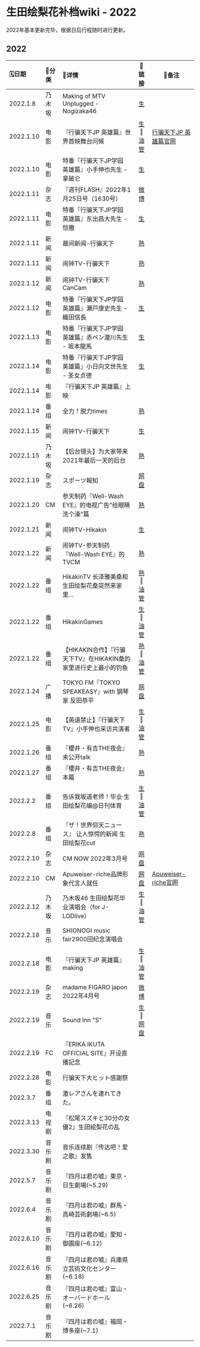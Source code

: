 # 生田绘梨花补档wiki -  2022

2022年基本更新完毕，根据日后行程随时进行更新。

## 2022

| 🗓日期     | 📌分类  | 💛详情                                                   |                            🔗链接                            | 🔨备注                                                    |
| :-------- | :----- | :------------------------------------------------------ | :----------------------------------------------------------: | -------------------------------------------------------- |
| 2022.1.8  | 乃木坂 | Making of MTV Unplugged - Nogizaka46                    |      [生](https://www.bilibili.com/video/bv1sr4y1z7Xx)       |                                                          |
| 2022.1.10 | 电影   | 『行骗天下JP 英雄篇』世界首映舞台问候        |    [生](https://www.bilibili.com/video/BV1Lq4y1A7ZF) ‖ [油管](https://www.youtube.com/watch?v=L60743vhkJM)  | [行骗天下JP 英雄篇官网](https://confidenceman-movie.com) |
| 2022.1.10 | 电影   | 特番『行骗天下JP学园　英雄篇』小手伸也先生 - 拿破仑     |    [生](https://www.bilibili.com/video/BV1WF411v7kL?p=1)     |                                                          |
| 2022.1.11 | 杂志   | 『週刊FLASH』2022年1月25日号（1630号）                  |        [微博](https://weibo.com/5177703789/Lag0b2PiB)        |                                                          |
| 2022.1.11 | 电影   | 特番『行骗天下JP学园　英雄篇』东出昌大先生 - 恺撒       |    [生](https://www.bilibili.com/video/BV1WF411v7kL?p=2)     |                                                          |
| 2022.1.11 | 新闻   | 晨间新闻-行骗天下                                       |      [熟](https://www.bilibili.com/video/BV1EF411v7ed/)      |                                                          |
| 2022.1.11 | 新闻   | 闹钟TV-行骗天下                                         |    [熟](https://www.bilibili.com/video/BV1EF411v7ed?p=2)     |                                                          |
| 2022.1.12 | 新闻   | 闹钟TV-行骗天下CanCam                                   |      [熟](https://www.bilibili.com/video/BV1dq4y1w7Dn/)      |                                                          |
| 2022.1.12 | 电影   | 特番『行骗天下JP学园　英雄篇』瀬戸康史先生 - 織田信長   |    [生](https://www.bilibili.com/video/BV1WF411v7kL?p=3)     |                                                          |
| 2022.1.13 | 电影   | 特番『行骗天下JP学园　英雄篇』赤ペン瀧川先生 - 坂本龍馬 |    [生](https://www.bilibili.com/video/BV1WF411v7kL?p=4)     |                                                          |
| 2022.1.14 | 电影   | 特番『行骗天下JP学园　英雄篇』小日向文世先生 - 圣女贞德 |    [生](https://www.bilibili.com/video/BV1WF411v7kL?p=5)     |                                                          |
| 2022.1.14 | 电影   | 『行骗天下JP 英雄篇』上映                               |                                                              |                                                          |
| 2022.1.14 | 番组   | 全力！脱力times                                         |      [熟](https://www.bilibili.com/video/BV1mP4y1j766)       |                                                          |
| 2022.1.15 | 新闻   | 闹钟TV-行骗天下                                         |      [生](https://www.bilibili.com/video/BV17T4y117td)       |                                                          |
| 2022.1.15 | 乃木坂 | 【后台镜头】为大家带来2021年最后一天的后台              |      [熟](https://www.bilibili.com/video/BV1fF411H7ct)       |                                                          |
| 2022.1.19 | 杂志   | スポーツ報知                                            | [网盘](https://pan.baidu.com/s/1jQVUMgW3XOZFzBgsb43S6g?pwd=0122) |                                                          |
| 2022.1.20 | CM     | 参天制药『Well-Wash EYE』的电视广告"给眼睛洗个澡"篇     |      [熟](https://www.bilibili.com/video/BV1B34y117Lv)       |                                                          |
| 2022.1.21 | 新闻   | 闹钟TV-Hikakin                                          |      [生](https://www.bilibili.com/video/BV1fm4y197eA)       |                                                          |
| 2022.1.22 | 新闻   | 闹钟TV-参天制药『Well-Wash EYE』的TVCM                  |      [熟](https://www.bilibili.com/video/BV1B34y117Lv)       |                                                          |
| 2022.1.22 | 番组   | HikakinTV 长泽雅美桑和生田绘梨花桑突然来家里…    |  [熟](https://www.bilibili.com/video/BV1G3411j7wd) ‖ [油管](https://www.youtube.com/watch?v=Bmza5g03zzQ)      |                                                          |
| 2022.1.22 | 番组   | HikakinGames                                 | [生](https://www.bilibili.com/video/BV1Hr4y1e755?p=3) ‖ [油管](https://www.youtube.com/watch?v=H7BzY2hsR7I)      |                                                          |
| 2022.1.22 | 番组   | 【HIKAKIN合作】『行骗天下TV』在HIKAKIN桑的家里进行史上最小的钓鱼 | [熟](https://www.bilibili.com/video/BV1o3411V7jx/) ‖ [油管](https://www.youtube.com/watch?v=Hyx42TE6JjA)      |                                                          |
| 2022.1.24 | 广播   | TOKYO FM『TOKYO SPEAKEASY』with 钢琴家 反田恭平         | [网盘](https://pan.baidu.com/s/1k1QTCGe1LEbjDfz9n8Y7zA?pwd=0122) |                                                          |
| 2022.1.25 | 电影   | 【英语禁止】『行骗天下TV』小手伸也采访共演者            | [生](https://www.bilibili.com/video/av210950494) ‖ [油管](https://youtu.be/lKyaouoR-VQ?t=304)          |                                                          |
| 2022.1.26 | 番组   | 『櫻井・有吉THE夜会』未公开talk                         |      [熟](https://www.bilibili.com/video/BV1VL4y1x7fA)       |                                                          |
| 2022.1.27 | 番组   | 『櫻井・有吉THE夜会』本篇                               |      [熟](https://www.bilibili.com/video/BV1Ui4y1171Y/)      |                                                          |
| 2022.2.2  | 番组   | 告诉我坂道老师！毕业·生田绘梨花编@日刊体育      | [生](https://www.bilibili.com/video/bv1e44y1n7rZ) ‖ [油管](https://www.youtube.com/watch?v=54yKhV1tY8U)      |                                                          |
| 2022.2.8  | 番组   | 『ザ！世界仰天ニュース』 让人惊愕的新闻 生田绘梨花cut   |      [熟](https://www.bilibili.com/video/BV1FT4y1979p)       |                                                          |
| 2022.2.10 | 杂志   | CM NOW 2022年3月号                                      | [网盘](https://pan.baidu.com/s/14-qIxIk9-wNLtL6KcHPsqw?pwd=0122) |                                                          |
| 2022.2.10 | CM     | Apuweiser-riche品牌形象代言人就任                       | [网盘](https://pan.baidu.com/s/1hzWB_5Wj_coGXGfWF5qEKQ?pwd=0122) |                                         [Apuweiser-riche官网](https://ap-story.jp/cts/apuweiser-riche/220210_apu_catalog.html)                 |
| 2022.2.12 | 乃木坂 | 乃木坂46 生田绘梨花毕业演唱会（for J-LODlive）  | [生](https://www.bilibili.com/video/BV1du411975e) ‖ [油管](https://www.youtube.com/watch?v=zMUkljR9Z1U)      |                                                          |
| 2022.2.18 | 音乐   | SHIONOGI music fair2900回纪念演唱会                     |                                                              |                                                          |
| 2022.2.18 | 电影   | 『行骗天下JP 英雄篇』making                   | [生](https://www.bilibili.com/video/BV1JY41157Vn) ‖ [油管](https://www.youtube.com/watch?v=mrW5n5Ent9U)   |                                                          |
| 2022.2.19 | 杂志   | madame FIGARO japon 2022年4月号                         |        [微博](https://weibo.com/5177703789/Lg64xnrJk)        |                                                          |
| 2022.2.19 | 音乐   | Sound Inn "S"               |      [生](https://www.bilibili.com/video/BV1Su411Q7Wo) ‖ [网盘](https://pan.baidu.com/s/1C7XJDU_wKq-F5YgoTSacyg?pwd=0122)       |                                                          |
| 2022.2.19 | FC     | 『ERIKA IKUTA OFFICIAL SITE』开设直播記念               |                                                              |                                                          |
| 2022.2.28 | 电影   | 行骗天下大ヒット感謝祭                                  |                                                              |                                                          |
| 2022.3.7 | 番组    | 激レアさんを連れてきた。                               |                                                              |                                                          |
| 2022.3.13 | 电视剧 | 『松尾スズキと30分の女優2』生田絵梨花の乱               |                                                              |                                                          |
| 2022.3.30 | 音乐剧 | 音乐连续剧『传达吧！爱之歌』发售                        |                                                              |                                                          |
| 2022.5.7  | 音乐剧 | 『四月は君の嘘』東京・日生劇場(~5.29)                    |                                                              |                                                          |
| 2022.6.4  | 音乐剧 | 『四月は君の嘘』群馬・高崎芸術劇場(~6.5)                |                                                              |                                                          |
| 2022.6.10 | 音乐剧 | 『四月は君の嘘』愛知・御園座(~6.12)                      |                                                              |                                                          |
| 2022.6.16 | 音乐剧 | 『四月は君の嘘』兵庫県立芸術文化センター(~6.18)         |                                                              |                                                          |
| 2022.6.25 | 音乐剧 | 『四月は君の嘘』富山・オーバードホール(~6.26)          |                                                              |                                                          |
| 2022.7.1  | 音乐剧 | 『四月は君の嘘』福岡・博多座(~7.1)                   |                                                              |                                                          |
